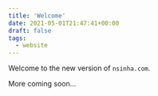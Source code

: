 ```yaml
---
title: 'Welcome'
date: 2021-05-01T21:47:41+00:00
draft: false
tags: 
  - website
---
```


Welcome to the new version of `nsinha.com`.
<!--more-->

More coming soon...
